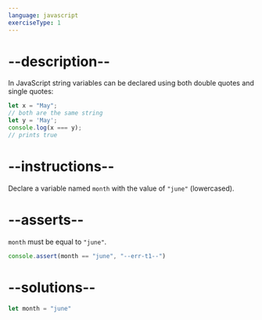 ```yaml
---
language: javascript
exerciseType: 1
---
```


# --description--

In JavaScript string variables can be declared using both double quotes and single quotes:
```javascript
let x = "May";
// both are the same string
let y = 'May';
console.log(x === y);
// prints true
```

# --instructions--

Declare a variable named `month` with the value of `"june"` (lowercased).

# --asserts--

`month` must be equal to `"june"`.

```javascript
console.assert(month == "june", "--err-t1--")
```

# --solutions--

```javascript
let month = "june"
```
